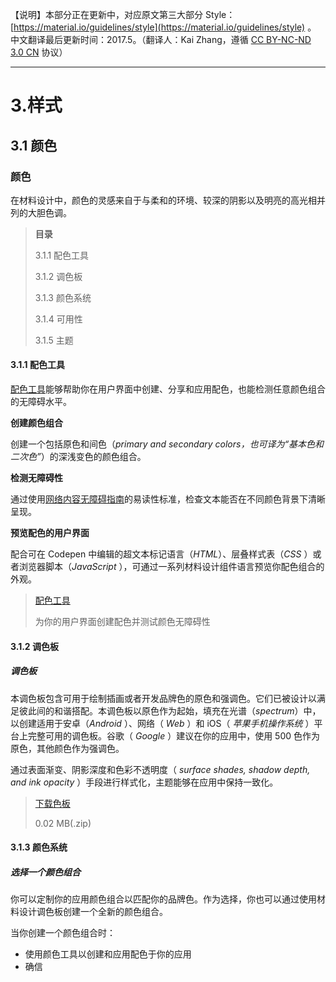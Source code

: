 【说明】本部分正在更新中，对应原文第三大部分 Style：[https://material.io/guidelines/style](https://material.io/guidelines/style) 。 中文翻译最后更新时间：2017.5。（翻译人：Kai Zhang，遵循 [CC BY-NC-ND 3.0 CN](https://creativecommons.org/licenses/by-nc-nd/3.0/cn/) 协议）

---

# 3.样式

## 3.1 颜色

### 颜色

在材料设计中，颜色的灵感来自于与柔和的环境、较深的阴影以及明亮的高光相并列的大胆色调。

> **目录**
>
> 3.1.1 配色工具
>
> 3.1.2 调色板
>
> 3.1.3 颜色系统
>
> 3.1.4 可用性
>
> 3.1.5 主题

#### 3.1.1 配色工具

[配色工具](https://material.io/color/)能够帮助你在用户界面中创建、分享和应用配色，也能检测任意颜色组合的无障碍水平。

**创建颜色组合**

创建一个包括原色和间色（*primary and secondary colors，也可译为“基本色和二次色”*）的深浅变色的颜色组合。

**检测无障碍性**

通过使用[网络内容无障碍指南](https://www.w3.org/TR/UNDERSTANDING-WCAG20/visual-audio-contrast-contrast.html)的易读性标准，检查文本能否在不同颜色背景下清晰呈现。

**预览配色的用户界面**

配合可在 Codepen 中编辑的超文本标记语言（*HTML*）、层叠样式表（*CSS* ）或者浏览器脚本（*JavaScript* ），可通过一系列材料设计组件语言预览你配色组合的外观。

> [配色工具](https://material.io/color/)
>
> 为你的用户界面创建配色并测试颜色无障碍性

#### 3.1.2 调色板

##### 调色板

本调色板包含可用于绘制插画或者开发品牌色的原色和强调色。它们已被设计以满足彼此间的和谐搭配。本调色板以原色作为起始，填充在光谱（*spectrum*）中，以创建适用于安卓（*Android* ）、网络（ *Web* ）和 iOS（ *苹果手机操作系统* ）平台上完整可用的调色板。谷歌（ *Google* ）建议在你的应用中，使用 500 色作为原色，其他颜色作为强调色。

通过表面渐变、阴影深度和色彩不透明度（ *surface shades, shadow depth, and ink opacity* ）手段进行样式化，主题能够在应用中保持一致化。

> [下载色板](https://storage.googleapis.com/material-design/publish/material_v_11/assets/0B0J8hsRkk91LSGx6b0w3WWpMQ1k/color_swatches.zip)
>
> 0.02 MB(.zip)

#### 3.1.3 颜色系统

##### 选择一个颜色组合

你可以定制你的应用颜色组合以匹配你的品牌色。作为选择，你也可以通过使用材料设计调色板创建一个全新的颜色组合。

当你创建一个颜色组合时：

- 使用颜色工具以创建和应用配色于你的应用
- 确信